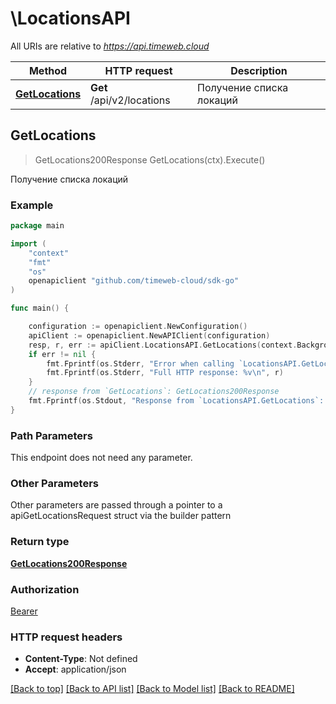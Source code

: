 # \LocationsAPI

All URIs are relative to *https://api.timeweb.cloud*

Method | HTTP request | Description
------------- | ------------- | -------------
[**GetLocations**](LocationsAPI.md#GetLocations) | **Get** /api/v2/locations | Получение списка локаций



## GetLocations

> GetLocations200Response GetLocations(ctx).Execute()

Получение списка локаций



### Example

```go
package main

import (
    "context"
    "fmt"
    "os"
    openapiclient "github.com/timeweb-cloud/sdk-go"
)

func main() {

    configuration := openapiclient.NewConfiguration()
    apiClient := openapiclient.NewAPIClient(configuration)
    resp, r, err := apiClient.LocationsAPI.GetLocations(context.Background()).Execute()
    if err != nil {
        fmt.Fprintf(os.Stderr, "Error when calling `LocationsAPI.GetLocations``: %v\n", err)
        fmt.Fprintf(os.Stderr, "Full HTTP response: %v\n", r)
    }
    // response from `GetLocations`: GetLocations200Response
    fmt.Fprintf(os.Stdout, "Response from `LocationsAPI.GetLocations`: %v\n", resp)
}
```

### Path Parameters

This endpoint does not need any parameter.

### Other Parameters

Other parameters are passed through a pointer to a apiGetLocationsRequest struct via the builder pattern


### Return type

[**GetLocations200Response**](GetLocations200Response.md)

### Authorization

[Bearer](../README.md#Bearer)

### HTTP request headers

- **Content-Type**: Not defined
- **Accept**: application/json

[[Back to top]](#) [[Back to API list]](../README.md#documentation-for-api-endpoints)
[[Back to Model list]](../README.md#documentation-for-models)
[[Back to README]](../README.md)

